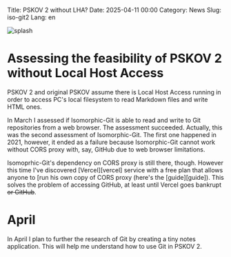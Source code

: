 Title: PSKOV 2 without LHA?
Date: 2025-04-11 00:00
Category: News
Slug: iso-git2
Lang: en

![splash][splash]

# Assessing the feasibility of PSKOV 2 without Local Host Access

PSKOV 2 and original PSKOV assume there is Local Host Access running
in order to access PC's local filesystem to read Markdown files and
write HTML ones.

In March I assessed if Isomorphic-Git is able to read and write to Git
repositories from a web browser. The assessment succeeded. Actually,
this was the second assessment of Isomorphic-Git. The first one happened in
2021, however, it ended as a failure because Isomorphic-Git cannot work without CORS
proxy with, say, GitHub due to web browser limitations.

Isomoprhic-Git's dependency on CORS proxy is still there, though.
However this time I've discovered [Vercel][vercel] service with a free plan
that allows anyone to [run his own copy of CORS proxy (here's the
[guide][guide]). This solves the problem of accessing GitHub, at least until
Vercel goes bankrupt ~~or GitHub~~.

# April

In April I plan to further the research of Git by creating a tiny notes
application. This will help me understand how to use Git in PSKOV 2.

[splash]: ../../images/2025-04_???.jpg
